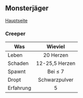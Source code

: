 ## Monsterjäger

[Hauptseite](README.md)

### Creeper

| Was           | Wieviel       |
| ------------- |:-------------:|
| Leben         | 20 Herzen     |
| Schaden       | 12-25,5 Herzen|
| Spawnt        | Bei &le; 7    |
| Dropt         | Schwarzpulver |
| Erfahrung     | 5             |
